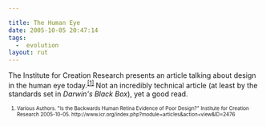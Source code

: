 ```yaml
---

title: The Human Eye
date: 2005-10-05 20:47:14
tags:
  -  evolution
layout: rut
---
```


<p>The Institute for Creation Research presents an article talking about design in the human eye today.<sup><a href="http://www.icr.org/index.php?module=articles&action=view&ID=2476">[1]</a></sup> Not an incredibly technical article (at least by the standards set in <i>Darwin's Black Box</i>), yet a good read.  </p>  <font size="-2"> <ol> <li>Various Authors. "Is the Backwards Human Retina Evidence of Poor Design?"  Institute for Creation Research 2005-10-05. http://www.icr.org/index.php?module=articles&action=view&ID=2476 </li> </ol> </font>

